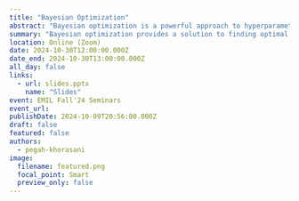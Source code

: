 ```yaml
---
title: "Bayesian Optimization"
abstract: "Bayesian optimization is a powerful approach to hyperparameter tuning and optimization in machine learning, particularly effective for complex functions with unknown gradients and high evaluation costs. Unlike traditional methods like grid or random search, which often lack efficiency, Bayesian optimization combines probabilistic modeling and acquisition functions to balance exploration and exploitation, directing the search towards promising regions. This presentation explores the fundamentals of Bayesian optimization, highlighting its core components: the probabilistic model and the acquisition function. Through illustrative examples, we demonstrate Bayesian optimization’s applicability in tackling optimization challenges, offering an efficient strategy to minimize costly evaluations and identify optimal solutions."
summary: "Bayesian optimization provides a solution to finding optimal parameters efficiently, especially when dealing with functions where traditional gradient-based methods are infeasible. This technique begins with a probabilistic model (Gaussian process) that represents our uncertainty about the function. As data points are sampled, this model is updated, gradually refining our understanding. The acquisition function then guides the search, balancing between exploring uncertain regions and exploiting known promising areas. This structured, adaptive search enables efficient navigation through high-dimensional spaces, even when some variables are discrete or conditional. Key acquisition functions, such as the upper confidence bound and probability of improvement, are discussed to illustrate how Bayesian optimization outperforms simpler search strategies by integrating prior knowledge and sequential learning."
location: Online (Zoom)
date: 2024-10-30T12:00:00.000Z
date_end: 2024-10-30T13:00:00.000Z
all_day: false
links:
  - url: slides.pptx
    name: "Slides"
event: EMIL Fall'24 Seminars
event_url:
publishDate: 2024-10-09T20:56:00.000Z
draft: false
featured: false
authors:
  - pegah-khorasani
image:
  filename: featured.png
  focal_point: Smart
  preview_only: false
---
```

